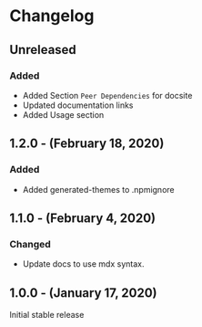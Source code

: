 Changelog
=========

Unreleased
----------
### Added
* Added Section `Peer Dependencies` for docsite
* Updated documentation links
* Added Usage section

1.2.0 - (February 18, 2020)
------------------
### Added
* Added generated-themes to .npmignore

1.1.0 - (February 4, 2020)
------------------
### Changed
* Update docs to use mdx syntax.

1.0.0 - (January 17, 2020)
------------------
Initial stable release
